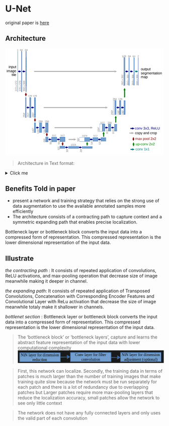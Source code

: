 # U-Net
original paper is [here](https://arxiv.org/pdf/1505.04597v1) 

## Architecture
![Architecture](U-Net-Arch.png)

> Architecture in Text format:
<details>
  <summary>Click me</summary>
Contracting Path (Encoder) : [
Input Image ->  
[Conv + ReLU] -> 
[Conv + ReLU] ->
[Max Pooling] ↓  
[Conv + ReLU] ->
[Conv + ReLU] -> 
[Max Pooling] ↓  
(Repeats for more depth...)] ->
Bottleneck : [
[Conv + ReLU] ->
[Conv + ReLU]] 
Expanding Path (Decoder) : [
[Upsampling] ↑  
[Concatenate Skip Connection] -> 
[Conv + ReLU] ->
[Conv + ReLU] ->
[Upsampling] ↑  
[Concatenate Skip Connection] ->  
[Conv + ReLU] ->
[Conv + ReLU] ->
Final Layer: [1x1 Conv + Sigmoid/Softmax] → Output Mask]
</details>

## Benefits Told in paper
* present a network and training strategy that relies on the strong
use of data augmentation to use the available annotated samples more
efficiently
* The architecture consists of a contracting path to capture
context and a symmetric expanding path that enables precise localization. 

Bottleneck layer or bottleneck block converts the input data into a compressed form of representation. This compressed representation is the lower dimensional representation of the input data.

## Illustrate
*the contracting path* :  It consists of repeated application of convolutions, ReLU activations, and max-pooling operation that decrease size of image meanwhile making it deeper in channel.

*the expanding path*: It consists of repeated application of Transposed Convolutions, Concatenation with Corresponding Encoder Features and Convolutional Layer with ReLu activation that decrease the size of image meanwhile totaly  make it shallower in channels.

*bottlenet section* :
Bottleneck layer or bottleneck block converts the input data into a compressed form of representation. This compressed representation is the lower dimensional representation of the input data.
> The ‘bottleneck block’ or ‘bottleneck layers’, capture and learns the abstract feature representation of the input data with lower computational complexity
![alt text](image.png)

> First, this network can localize. Secondly, the training data in terms
of patches is much larger than the number of training images that make training quite slow because the network must be run separately for each patch and
there is a lot of redundancy due to overlapping patches but Larger patches
require more max-pooling layers that reduce the localization accuracy, small patches allow the network to see only little context

> The network does not have any fully connected layers
and only uses the valid part of each convolution

